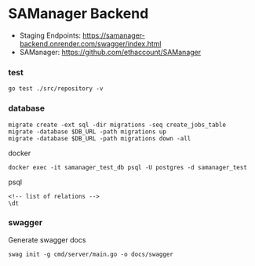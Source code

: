 # SAManager Backend

- Staging Endpoints: https://samanager-backend.onrender.com/swagger/index.html
- SAManager: https://github.com/ethaccount/SAManager

### test

```
go test ./src/repository -v
```

### database

```
migrate create -ext sql -dir migrations -seq create_jobs_table
migrate -database $DB_URL -path migrations up
migrate -database $DB_URL -path migrations down -all
```

docker

```
docker exec -it samanager_test_db psql -U postgres -d samanager_test
```

psql

```psql
<!-- list of relations -->
\dt

```

### swagger

Generate swagger docs

```
swag init -g cmd/server/main.go -o docs/swagger
```